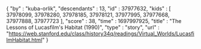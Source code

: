 {
  "by" : "kuba-orlik",
  "descendants" : 13,
  "id" : 37977632,
  "kids" : [ 37978099, 37978280, 37978185, 37978121, 37977995, 37977668, 37977888, 37977723 ],
  "score" : 38,
  "time" : 1697997925,
  "title" : "The Lessons of Lucasfilm's Habitat (1990)",
  "type" : "story",
  "url" : "https://web.stanford.edu/class/history34q/readings/Virtual_Worlds/LucasfilmHabitat.html"
}
